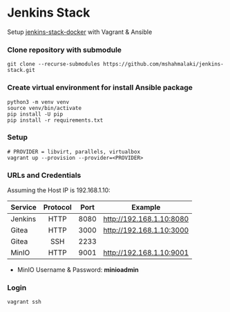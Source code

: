 # Jenkins Stack
Setup [jenkins-stack-docker](https://github.com/mshahmalaki/jenkins-stack-docker) with Vagrant & Ansible

### Clone repository with submodule
```
git clone --recurse-submodules https://github.com/mshahmalaki/jenkins-stack.git
```

### Create virtual environment for install Ansible package
```
python3 -m venv venv
source venv/bin/activate
pip install -U pip
pip install -r requirements.txt
```


### Setup
```
# PROVIDER = libvirt, parallels, virtualbox
vagrant up --provision --provider=<PROVIDER>
```

### URLs and Credentials
Assuming the Host IP is 192.168.1.10:

| Service | Protocol | Port | Example | 
|---------|:--------:|:------:|---------|
| Jenkins | HTTP | 8080 | http://192.168.1.10:8080 |
| Gitea | HTTP | 3000 | http://192.168.1.10:3000 |
| Gitea | SSH | 2233 |  |
| MinIO | HTTP | 9001 | http://192.168.1.10:9001 |
- MinIO Username & Password: **minioadmin**

### Login
```
vagrant ssh
```